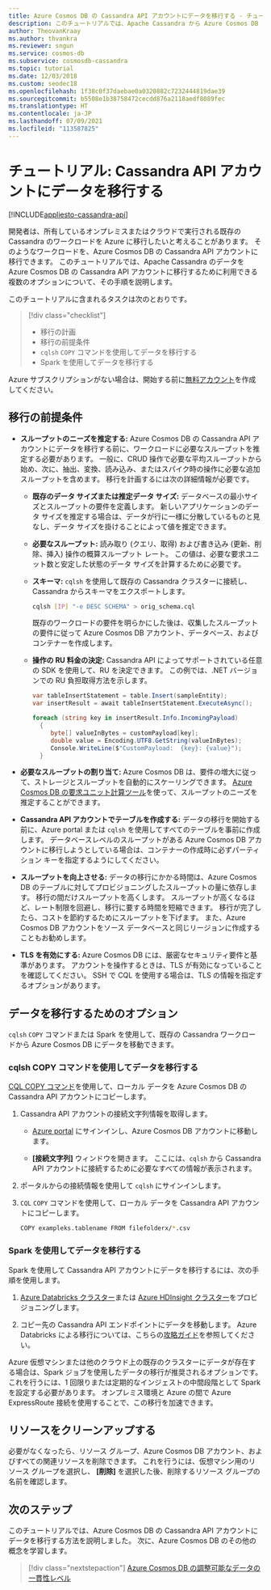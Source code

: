 ```yaml
---
title: Azure Cosmos DB の Cassandra API アカウントにデータを移行する - チュートリアル
description: このチュートリアルでは、Apache Cassandra から Azure Cosmos DB の Cassandra API アカウントにデータをコピーする方法について説明します。
author: TheovanKraay
ms.author: thvankra
ms.reviewer: sngun
ms.service: cosmos-db
ms.subservice: cosmosdb-cassandra
ms.topic: tutorial
ms.date: 12/03/2018
ms.custom: seodec18
ms.openlocfilehash: 1f38c0f37daebae0a0320882c7232444819dae39
ms.sourcegitcommit: b5508e1b38758472cecdd876a2118aedf8089fec
ms.translationtype: HT
ms.contentlocale: ja-JP
ms.lasthandoff: 07/09/2021
ms.locfileid: "113587825"
---
```

# <a name="tutorial-migrate-your-data-to-a-cassandra-api-account"></a>チュートリアル: Cassandra API アカウントにデータを移行する
[!INCLUDE[appliesto-cassandra-api](includes/appliesto-cassandra-api.md)]

開発者は、所有しているオンプレミスまたはクラウドで実行される既存の Cassandra のワークロードを Azure に移行したいと考えることがあります。 そのようなワークロードを、Azure Cosmos DB の Cassandra API アカウントに移行できます。 このチュートリアルでは、Apache Cassandra のデータを Azure Cosmos DB の Cassandra API アカウントに移行するために利用できる複数のオプションについて、その手順を説明します。

このチュートリアルに含まれるタスクは次のとおりです。

> [!div class="checklist"]
> * 移行の計画
> * 移行の前提条件
> * `cqlsh` `COPY` コマンドを使用してデータを移行する
> * Spark を使用してデータを移行する

Azure サブスクリプションがない場合は、開始する前に[無料アカウント](https://azure.microsoft.com/free/?WT.mc_id=A261C142F)を作成してください。

## <a name="prerequisites-for-migration"></a>移行の前提条件

* **スループットのニーズを推定する:** Azure Cosmos DB の Cassandra API アカウントにデータを移行する前に、ワークロードに必要なスループットを推定する必要があります。 一般に、CRUD 操作で必要な平均スループットから始め、次に、抽出、変換、読み込み、またはスパイク時の操作に必要な追加スループットを含めます。 移行を計画するには次の詳細情報が必要です。 

  * **既存のデータ サイズまたは推定データ サイズ:** データベースの最小サイズとスループットの要件を定義します。 新しいアプリケーションのデータ サイズを推定する場合は、データが行に一様に分散しているものと見なし、データ サイズを掛けることによって値を推定できます。 

  * **必要なスループット:** 読み取り (クエリ、取得) および書き込み (更新、削除、挿入) 操作の概算スループット レート。 この値は、必要な要求ユニット数と安定した状態のデータ サイズを計算するために必要です。  

  * **スキーマ:** `cqlsh` を使用して既存の Cassandra クラスターに接続し、Cassandra からスキーマをエクスポートします。 

    ```bash
    cqlsh [IP] "-e DESC SCHEMA" > orig_schema.cql
    ```

    既存のワークロードの要件を明らかにした後は、収集したスループットの要件に従って Azure Cosmos DB アカウント、データベース、およびコンテナーを作成します。  

  * **操作の RU 料金の決定:** Cassandra API によってサポートされている任意の SDK を使用して、RU を決定できます。 この例では、.NET バージョンでの RU 負担取得方法を示します。

    ```csharp
    var tableInsertStatement = table.Insert(sampleEntity);
    var insertResult = await tableInsertStatement.ExecuteAsync();

    foreach (string key in insertResult.Info.IncomingPayload)
      {
         byte[] valueInBytes = customPayload[key];
         double value = Encoding.UTF8.GetString(valueInBytes);
         Console.WriteLine($"CustomPayload:  {key}: {value}");
      }
    ```

* **必要なスループットの割り当て:** Azure Cosmos DB は、要件の増大に従って、ストレージとスループットを自動的にスケーリングできます。 [Azure Cosmos DB の要求ユニット計算ツール](https://www.documentdb.com/capacityplanner)を使って、スループットのニーズを推定することができます。 

* **Cassandra API アカウントでテーブルを作成する:** データの移行を開始する前に、Azure portal または `cqlsh` を使用してすべてのテーブルを事前に作成します。 データベースレベルのスループットがある Azure Cosmos DB アカウントに移行しようとしている場合は、コンテナーの作成時に必ずパーティション キーを指定するようにしてください。

* **スループットを向上させる:** データの移行にかかる時間は、Azure Cosmos DB のテーブルに対してプロビジョニングしたスループットの量に依存します。 移行の間だけスループットを高くします。 スループットが高くなるほど、レート制限を回避し、移行に要する時間を短縮できます。 移行が完了したら、コストを節約するためにスループットを下げます。 また、Azure Cosmos DB アカウントをソース データベースと同じリージョンに作成することもお勧めします。 

* **TLS を有効にする:** Azure Cosmos DB には、厳密なセキュリティ要件と基準があります。 アカウントを操作するときは、TLS が有効になっていることを確認してください。 SSH で CQL を使用する場合は、TLS の情報を指定するオプションがあります。

## <a name="options-to-migrate-data"></a>データを移行するためのオプション

`cqlsh` `COPY` コマンドまたは Spark を使用して、既存の Cassandra ワークロードから Azure Cosmos DB にデータを移動できます。 

### <a name="migrate-data-by-using-the-cqlsh-copy-command"></a>cqlsh COPY コマンドを使用してデータを移行する

[CQL COPY コマンド](https://cassandra.apache.org/doc/latest/tools/cqlsh.html#cqlsh)を使用して、ローカル データを Azure Cosmos DB の Cassandra API アカウントにコピーします。

1. Cassandra API アカウントの接続文字列情報を取得します。

   * [Azure portal](https://portal.azure.com) にサインインし、Azure Cosmos DB アカウントに移動します。

   * **[接続文字列]** ウィンドウを開きます。 ここには、`cqlsh` から Cassandra API アカウントに接続するために必要なすべての情報が表示されます。

1. ポータルからの接続情報を使用して `cqlsh` にサインインします。

1. `CQL` `COPY` コマンドを使用して、ローカル データを Cassandra API アカウントにコピーします。

   ```bash
   COPY exampleks.tablename FROM filefolderx/*.csv 
   ```

### <a name="migrate-data-by-using-spark"></a>Spark を使用してデータを移行する 

Spark を使用して Cassandra API アカウントにデータを移行するには、次の手順を使用します。

1. [Azure Databricks クラスター](cassandra-spark-databricks.md)または [Azure HDInsight クラスター](cassandra-spark-hdinsight.md)をプロビジョニングします。 

1. コピー先の Cassandra API エンドポイントにデータを移動します。 Azure Databricks による移行については、こちらの[攻略ガイド](cassandra-migrate-cosmos-db-databricks.md)を参照してください。

Azure 仮想マシンまたは他のクラウド上の既存のクラスターにデータが存在する場合は、Spark ジョブを使用したデータの移行が推奨されるオプションです。 これを行うには、1 回限りまたは定期的なインジェストの中間段階として Spark を設定する必要があります。 オンプレミス環境と Azure の間で Azure ExpressRoute 接続を使用することで、この移行を加速できます。 

## <a name="clean-up-resources"></a>リソースをクリーンアップする

必要がなくなったら、リソース グループ、Azure Cosmos DB アカウント、およびすべての関連リソースを削除できます。 これを行うには、仮想マシン用のリソース グループを選択し、 **[削除]** を選択した後、削除するリソース グループの名前を確認します。

## <a name="next-steps"></a>次のステップ

このチュートリアルでは、Azure Cosmos DB の Cassandra API アカウントにデータを移行する方法を説明しました。 次に、Azure Cosmos DB のその他の概念を学習します。

> [!div class="nextstepaction"]
> [Azure Cosmos DB の調整可能なデータの一貫性レベル](../cosmos-db/consistency-levels.md)




